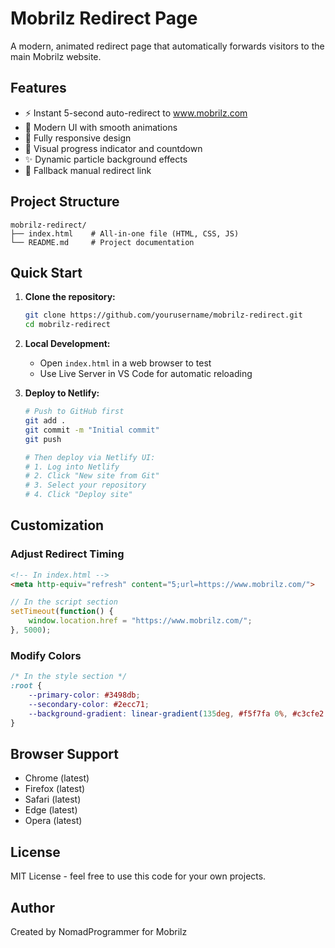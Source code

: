 # Mobrilz Redirect Page

A modern, animated redirect page that automatically forwards visitors to the main Mobrilz website.

## Features

- ⚡ Instant 5-second auto-redirect to www.mobrilz.com
- 🎨 Modern UI with smooth animations
- 📱 Fully responsive design
- 🔄 Visual progress indicator and countdown
- ✨ Dynamic particle background effects
- 🔗 Fallback manual redirect link

## Project Structure

```plaintext
mobrilz-redirect/
├── index.html    # All-in-one file (HTML, CSS, JS)
└── README.md     # Project documentation
```

## Quick Start

1. **Clone the repository:**
   ```bash
   git clone https://github.com/yourusername/mobrilz-redirect.git
   cd mobrilz-redirect
   ```

2. **Local Development:**
   - Open `index.html` in a web browser to test
   - Use Live Server in VS Code for automatic reloading

3. **Deploy to Netlify:**
   ```bash
   # Push to GitHub first
   git add .
   git commit -m "Initial commit"
   git push

   # Then deploy via Netlify UI:
   # 1. Log into Netlify
   # 2. Click "New site from Git"
   # 3. Select your repository
   # 4. Click "Deploy site"
   ```

## Customization

### Adjust Redirect Timing
```html
<!-- In index.html -->
<meta http-equiv="refresh" content="5;url=https://www.mobrilz.com/">
```

```javascript
// In the script section
setTimeout(function() {
    window.location.href = "https://www.mobrilz.com/";
}, 5000);
```

### Modify Colors
```css
/* In the style section */
:root {
    --primary-color: #3498db;
    --secondary-color: #2ecc71;
    --background-gradient: linear-gradient(135deg, #f5f7fa 0%, #c3cfe2 100%);
}
```

## Browser Support

- Chrome (latest)
- Firefox (latest)
- Safari (latest)
- Edge (latest)
- Opera (latest)

## License

MIT License - feel free to use this code for your own projects.

## Author

Created by NomadProgrammer for Mobrilz